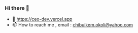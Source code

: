 ### Hi there 👋

- 👋 https://ceo-dev.vercel.app
- 📫 How to reach me , email : chibuikem.okoli@yahoo.com

